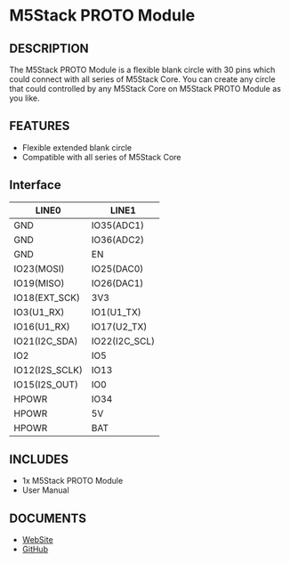 # M5Stack PROTO Module

## DESCRIPTION

The M5Stack PROTO Module is a flexible blank circle with 30 pins which could connect with all series of M5Stack Core. You can create any circle that could controlled by any M5Stack Core on M5Stack PROTO Module as you like.

## FEATURES

- Flexible extended blank circle
- Compatible with all series of M5Stack Core

## Interface
LINE0 | LINE1
-- | -- 
GND | IO35(ADC1) 
GND | IO36(ADC2)
GND | EN
IO23(MOSI) | IO25(DAC0)
IO19(MISO) | IO26(DAC1)
IO18(EXT_SCK) | 3V3
IO3(U1_RX) | IO1(U1_TX)
IO16(U1_RX) | IO17(U2_TX)
IO21(I2C_SDA) | IO22(I2C_SCL)
IO2 | IO5
IO12(I2S_SCLK) | IO13
IO15(I2S_OUT) | IO0
HPOWR | IO34
HPOWR | 5V
HPOWR | BAT

## INCLUDES

- 1x M5Stack PROTO Module
- User Manual


## DOCUMENTS

- [WebSite](https://m5stack.com)
- [GitHub](https://github.com/m5stack/M5Stack)

